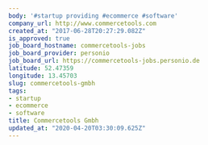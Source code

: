 ```yaml
---
body: '#startup providing #ecommerce #software'
company_url: http://www.commercetools.com
created_at: "2017-06-28T20:27:29.082Z"
is_approved: true
job_board_hostname: commercetools-jobs
job_board_provider: personio
job_board_url: https://commercetools-jobs.personio.de
latitude: 52.47359
longitude: 13.45703
slug: commercetools-gmbh
tags:
- startup
- ecommerce
- software
title: Commercetools Gmbh
updated_at: "2020-04-20T03:30:09.625Z"
---
```

